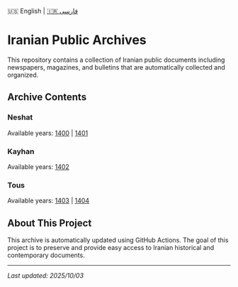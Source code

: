 🇺🇸 English | [🇮🇷 فارسی](README.md)

# Iranian Public Archives

This repository contains a collection of Iranian public documents including newspapers, magazines, and bulletins that are automatically collected and organized.

## Archive Contents

### Neshat

Available years: [1400](old-newspaper/neshat/1400) | [1401](old-newspaper/neshat/1401)

### Kayhan

Available years: [1402](old-newspaper/kayhan/1402)

### Tous

Available years: [1403](old-newspaper/tous/1403) | [1404](old-newspaper/tous/1404)

## About This Project

This archive is automatically updated using GitHub Actions. The goal of this project is to preserve and provide easy access to Iranian historical and contemporary documents.

---
*Last updated: 2025/10/03*
